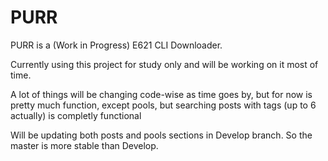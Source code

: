 # PURR
PURR is a (Work in Progress) E621 CLI Downloader.

Currently using this project for study only and will be working on it most of time.

A lot of things will be changing code-wise as time goes by, but for now is pretty much function, except pools, but searching posts with tags (up to 6 actually) is completly functional

Will be updating both posts and pools sections in Develop branch. So the master is more stable than Develop.
